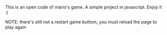 This is an open code of mario's game.
A simple project in javascript.
Enjoy it :)

NOTE: there's still not a restart game buttom, you must reload the page to play again
